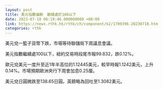 ```yaml
---
layout: post
title: 美元指數偏軟　繼續處於100以下
date: 2023-07-18 06:19:46.000000000 +08:00
link: https://news.rthk.hk/rthk/ch/component/k2/1709396-20230718.htm
categories: rthk
---
```


美元兌一籃子貨幣下跌，市場等待聯儲局下周議息會議。

美元指數繼續處100以下，紐約交易時段尾市報99.832，跌0.12%。

歐元兌美元一度升至近1年半高位的1.12445美元，較早時報1.1242美元，上升0.14%。市場預期歐洲央行下周會加息0.25厘。

美元兌日圓微跌至138.65日圓。英鎊略為回吐至1.3082美元。
